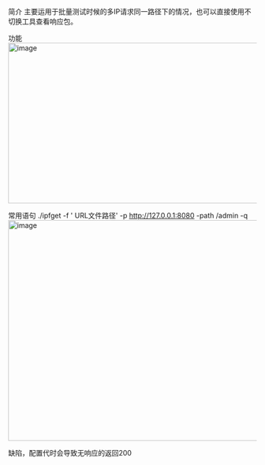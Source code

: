简介
主要运用于批量测试时候的多IP请求同一路径下的情况，也可以直接使用不切换工具查看响应包。

功能
<img width="803" height="326" alt="image" src="https://github.com/user-attachments/assets/37f8403d-db7e-4a42-81d3-9c41c46980ca" />

常用语句
./ipfget -f ' URL文件路径' -p http://127.0.0.1:8080 -path /admin -q
<img width="1228" height="448" alt="image" src="https://github.com/user-attachments/assets/1087b8ae-3056-44c2-b58f-896dbe069ee4" />

缺陷，配置代时会导致无响应的返回200
